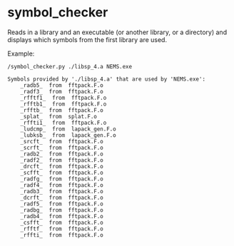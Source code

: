 # symbol_checker
Reads in a library and an executable (or another library, or a directory) and displays which symbols from the first library are used.


Example:

```
/symbol_checker.py ./libsp_4.a NEMS.exe

Symbols provided by './libsp_4.a' that are used by 'NEMS.exe':
    _radb5_  from  fftpack.F.o
    _radf3_  from  fftpack.F.o
    _rfftf1_  from  fftpack.F.o
    _rfftb1_  from  fftpack.F.o
    _rfftb_  from  fftpack.F.o
    _splat_  from  splat.F.o
    _rffti1_  from  fftpack.F.o
    _ludcmp_  from  lapack_gen.F.o
    _lubksb_  from  lapack_gen.F.o
    _srcft_  from  fftpack.F.o
    _scrft_  from  fftpack.F.o
    _radb2_  from  fftpack.F.o
    _radf2_  from  fftpack.F.o
    _drcft_  from  fftpack.F.o
    _scfft_  from  fftpack.F.o
    _radfg_  from  fftpack.F.o
    _radf4_  from  fftpack.F.o
    _radb3_  from  fftpack.F.o
    _dcrft_  from  fftpack.F.o
    _radf5_  from  fftpack.F.o
    _radbg_  from  fftpack.F.o
    _radb4_  from  fftpack.F.o
    _csfft_  from  fftpack.F.o
    _rfftf_  from  fftpack.F.o
    _rffti_  from  fftpack.F.o 
   ```
